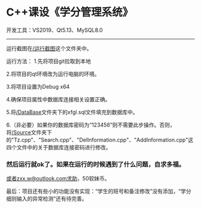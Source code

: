 #  C++课设《学分管理系统》

开发工具：VS2019、Qt5.13、MySQL8.0  

-------

运行截图在[/运行截图](/运行截图)这个文件夹中。



运行方法： 
 1.先将项目git拉取到本地 
 
 2.将项目的qt环境改为运行电脑的环境。
 
 3.将项目设置为Debug x64 
 
 4.确保项目属性中数据库连接相关设置正确。 
 
 5.将[/DataBase](/DataBase)文件夹下的xfgl.sql文件填充到数据库中。
 
 6.（非必要）如果你的数据库密码为“123456”则不需要此步操作。否则，将[/Source](/Source)文件夹下的"Tz.cpp"、"Search.cpp"、"DelInformation.cpp"、"AddInformation.cpp"这四个文件中的关于数据库连接密码进行修改。 


 ### 然后运行就ok了。如果在运行的时候遇到了什么问题，自求多福。 
 或者zxx.w@outlook.com求助，50软妹币。

 最后：项目还有些小的功能没有实现：“学生的班号和备注修改”没有添加，“学分细则输入的异常检测”还有待完善。

